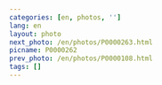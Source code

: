 ```yaml
---
categories: [en, photos, '']
lang: en
layout: photo
next_photo: /en/photos/P0000263.html
picname: P0000262
prev_photo: /en/photos/P0000108.html
tags: []
---
```

